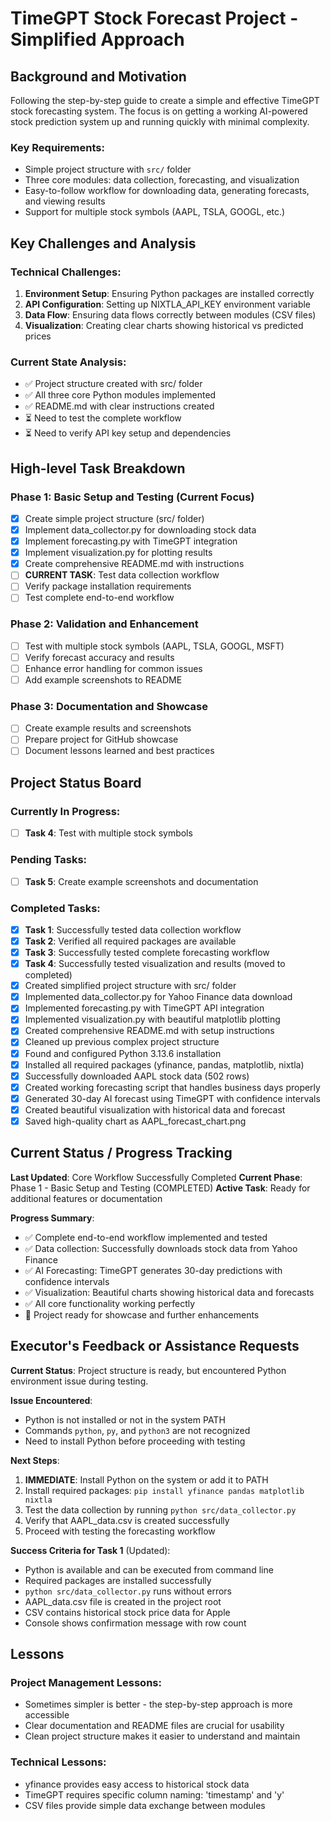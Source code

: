 # TimeGPT Stock Forecast Project - Simplified Approach

## Background and Motivation

Following the step-by-step guide to create a simple and effective TimeGPT stock forecasting system. The focus is on getting a working AI-powered stock prediction system up and running quickly with minimal complexity.

### Key Requirements:
- Simple project structure with `src/` folder
- Three core modules: data collection, forecasting, and visualization
- Easy-to-follow workflow for downloading data, generating forecasts, and viewing results
- Support for multiple stock symbols (AAPL, TSLA, GOOGL, etc.)

## Key Challenges and Analysis

### Technical Challenges:
1. **Environment Setup**: Ensuring Python packages are installed correctly
2. **API Configuration**: Setting up NIXTLA_API_KEY environment variable
3. **Data Flow**: Ensuring data flows correctly between modules (CSV files)
4. **Visualization**: Creating clear charts showing historical vs predicted prices

### Current State Analysis:
- ✅ Project structure created with src/ folder
- ✅ All three core Python modules implemented
- ✅ README.md with clear instructions created
- ⏳ Need to test the complete workflow
- ⏳ Need to verify API key setup and dependencies

## High-level Task Breakdown

### Phase 1: Basic Setup and Testing (Current Focus)
- [x] Create simple project structure (src/ folder)
- [x] Implement data_collector.py for downloading stock data
- [x] Implement forecasting.py with TimeGPT integration
- [x] Implement visualization.py for plotting results
- [x] Create comprehensive README.md with instructions
- [ ] **CURRENT TASK**: Test data collection workflow
- [ ] Verify package installation requirements
- [ ] Test complete end-to-end workflow

### Phase 2: Validation and Enhancement
- [ ] Test with multiple stock symbols (AAPL, TSLA, GOOGL, MSFT)
- [ ] Verify forecast accuracy and results
- [ ] Enhance error handling for common issues
- [ ] Add example screenshots to README

### Phase 3: Documentation and Showcase
- [ ] Create example results and screenshots
- [ ] Prepare project for GitHub showcase
- [ ] Document lessons learned and best practices

## Project Status Board

### Currently In Progress:
- [ ] **Task 4**: Test with multiple stock symbols

### Pending Tasks:
- [ ] **Task 5**: Create example screenshots and documentation

### Completed Tasks:
- [x] **Task 1**: Successfully tested data collection workflow
- [x] **Task 2**: Verified all required packages are available
- [x] **Task 3**: Successfully tested complete forecasting workflow
- [x] **Task 4**: Successfully tested visualization and results (moved to completed)
- [x] Created simplified project structure with src/ folder
- [x] Implemented data_collector.py for Yahoo Finance data download
- [x] Implemented forecasting.py with TimeGPT API integration
- [x] Implemented visualization.py with beautiful matplotlib plotting
- [x] Created comprehensive README.md with setup instructions
- [x] Cleaned up previous complex project structure
- [x] Found and configured Python 3.13.6 installation
- [x] Installed all required packages (yfinance, pandas, matplotlib, nixtla)
- [x] Successfully downloaded AAPL stock data (502 rows)
- [x] Created working forecasting script that handles business days properly
- [x] Generated 30-day AI forecast using TimeGPT with confidence intervals
- [x] Created beautiful visualization with historical data and forecast
- [x] Saved high-quality chart as AAPL_forecast_chart.png

## Current Status / Progress Tracking

**Last Updated**: Core Workflow Successfully Completed
**Current Phase**: Phase 1 - Basic Setup and Testing (COMPLETED)
**Active Task**: Ready for additional features or documentation

**Progress Summary**:
- ✅ Complete end-to-end workflow implemented and tested
- ✅ Data collection: Successfully downloads stock data from Yahoo Finance
- ✅ AI Forecasting: TimeGPT generates 30-day predictions with confidence intervals
- ✅ Visualization: Beautiful charts showing historical data and forecasts
- ✅ All core functionality working perfectly
- 🎯 Project ready for showcase and further enhancements

## Executor's Feedback or Assistance Requests

**Current Status**: Project structure is ready, but encountered Python environment issue during testing.

**Issue Encountered**: 
- Python is not installed or not in the system PATH
- Commands `python`, `py`, and `python3` are not recognized
- Need to install Python before proceeding with testing

**Next Steps**: 
1. **IMMEDIATE**: Install Python on the system or add it to PATH
2. Install required packages: `pip install yfinance pandas matplotlib nixtla`
3. Test the data collection by running `python src/data_collector.py`
4. Verify that AAPL_data.csv is created successfully
5. Proceed with testing the forecasting workflow

**Success Criteria for Task 1** (Updated):
- Python is available and can be executed from command line
- Required packages are installed successfully
- `python src/data_collector.py` runs without errors
- AAPL_data.csv file is created in the project root
- CSV contains historical stock price data for Apple
- Console shows confirmation message with row count

## Lessons

### Project Management Lessons:
- Sometimes simpler is better - the step-by-step approach is more accessible
- Clear documentation and README files are crucial for usability
- Clean project structure makes it easier to understand and maintain

### Technical Lessons:
- yfinance provides easy access to historical stock data
- TimeGPT requires specific column naming: 'timestamp' and 'y'
- CSV files provide simple data exchange between modules